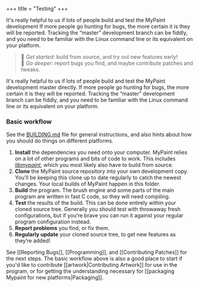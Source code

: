+++
title = "Testing"
+++

It's really helpful to us if lots of people build and test the MyPaint development
If more people go hunting for bugs,
the more certain it is they will be reported.
Tracking the “master” development branch can be fiddly,
and you need to be familiar with the Linux command line
or its equivalent on your platform.

> :tulip: _Get started:_ build from source, and try out new features early!  
> :rabbit: _Go deeper:_ report bugs you find, and maybe contribute patches and tweaks.

It's really helpful to us if lots of people
build and test the MyPaint development master directly.
If more people go hunting for bugs,
the more certain it is they will be reported.
Tracking the “master” development branch can be fiddly,
and you need to be familiar with the Linux command line
or its equivalent on your platform.

### Basic workflow

See the [BUILDING.md](https://github.com/mypaint/mypaint/blob/master/BUILDING.md) file
for general instructions, and also hints about how you should do things on different platforms.

1. **Install** the dependencies you need onto your computer.
   MyPaint relies on a lot of other programs and bits of code to work.
   This includes [_libmypaint_](https://github.com/mypaint/libmypaint), which you most likely also have to build from source.
2. **Clone** the MyPaint source repository into your own development copy.
   You’ll be keeping this clone up to date regularly to catch the newest changes.
   Your local builds of MyPaint happen in this folder.
3. **Build** the program.
   The brush engine and some parts of the main program are written in fast C code, so they will need compiling.
4. **Test** the results of the build.
   This can be done entirely within your cloned source tree.
   Generally you should test with throwaway fresh configurations,
   but if you’re brave you can
   run it against your regular program configuration instead.
5. **Report problems** you find, or fix them.
6. **Regularly update** your cloned source tree, to get new features as they’re added!

See [[Reporting Bugs]], [[Programming]], and [[Contributing Patches]] for the next steps.
The basic workflow above is also a good place to start
if you'd like to contribute [[artwork|Contributing Artwork]] for use in the program,
or for getting the understanding necessary for [[packaging Mypaint for new platforms|Packaging]].

